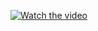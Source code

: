 [![Watch the video](https://static.wikia.nocookie.net/herois/images/f/f1/Charlie_Brown_%28current%29.png/revision/latest/thumbnail/width/360/height/360?cb=20210910195513&path-prefix=pt-br)](https://www.youtube.com/embed/XwabwPif5hc)
